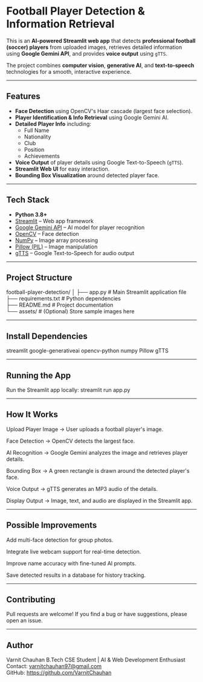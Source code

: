 #  Football Player Detection & Information Retrieval

This is an **AI-powered Streamlit web app** that detects **professional football (soccer) players** from uploaded images, retrieves detailed information using **Google Gemini API**, and provides **voice output** using `gTTS`.

The project combines **computer vision**, **generative AI**, and **text-to-speech** technologies for a smooth, interactive experience.

---

##  Features

-  **Face Detection** using OpenCV's Haar cascade (largest face selection).
-  **Player Identification & Info Retrieval** using Google Gemini AI.
-  **Detailed Player Info** including:
   - Full Name
   - Nationality
   - Club
   - Position
   - Achievements
-  **Voice Output** of player details using Google Text-to-Speech (`gTTS`).
-  **Streamlit Web UI** for easy interaction.
-  **Bounding Box Visualization** around detected player face.

---

##  Tech Stack

- **Python 3.8+**
- [Streamlit](https://streamlit.io/) – Web app framework
- [Google Gemini API](https://ai.google.dev/) – AI model for player recognition
- [OpenCV](https://opencv.org/) – Face detection
- [NumPy](https://numpy.org/) – Image array processing
- [Pillow (PIL)](https://pillow.readthedocs.io/en/stable/) – Image manipulation
- [gTTS](https://pypi.org/project/gTTS/) – Google Text-to-Speech for audio output

---

##  Project Structure

football-player-detection/
│
├── app.py # Main Streamlit application file<br>
├── requirements.txt # Python dependencies<br>
├── README.md # Project documentation<br>
└── assets/ # (Optional) Store sample images here<br>

---

## Install Dependencies

streamlit
google-generativeai
opencv-python
numpy
Pillow
gTTS


---

## Running the App

Run the Streamlit app locally:
streamlit run app.py

---

## How It Works

Upload Player Image → User uploads a football player's image.

Face Detection → OpenCV detects the largest face.

AI Recognition → Google Gemini analyzes the image and retrieves player details.

Bounding Box → A green rectangle is drawn around the detected player's face.

Voice Output → gTTS generates an MP3 audio of the details.

Display Output → Image, text, and audio are displayed in the Streamlit app.


---


## Possible Improvements

Add multi-face detection for group photos.

Integrate live webcam support for real-time detection.

Improve name accuracy with fine-tuned AI prompts.

Save detected results in a database for history tracking.

---

## Contributing

Pull requests are welcome!
If you find a bug or have suggestions, please open an issue.


---

## Author

Varnit Chauhan
B.Tech CSE Student | AI & Web Development Enthusiast<br>
Contact: varnitchauhan97@gmail.com<br>
GitHub:  https://github.com/VarnitChauhan
